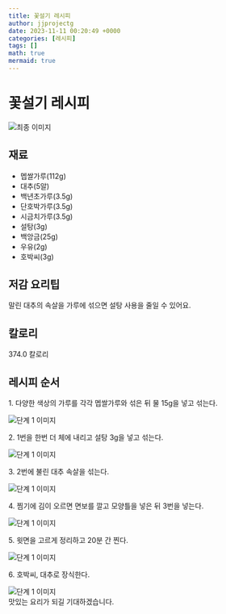 ```yaml
---
title: 꽃설기 레시피
author: jjprojectg
date: 2023-11-11 00:20:49 +0000
categories: [레시피]
tags: []
math: true
mermaid: true
---
```

<meta name="og:type" content="website"/>
<meta charset="UTF-8"/>
<div class="header">
  <h1>꽃설기 레시피</h1>
</div>

<div class="container my-4">
  <div class="row">
    <div class="col-12 col-md-6">
      <div class="recipe-image">
        <img src="http://www.foodsafetykorea.go.kr/uploadimg/cook/10_01122_2.png" class="step-image" alt="최종 이미지"/>
      </div>
    </div>
    <div class="col-12 col-md-6">
      <div class="ingredients">
        <h2>재료</h2>
        <ul class="card">
          <li> 멥쌀가루(112g) </li>
          <li>  대추(5알) </li>
          <li> 백년초가루(3.5g) </li>
          <li>  단호박가루(3.5g) </li>
          <li> 시금치가루(3.5g) </li>
          <li>  설탕(3g) </li>
          <li>  백앙금(25g) </li>
          <li> 우유(2g) </li>
          <li>  호박씨(3g) </li>
</ul>
      </div>
    </div>
    <div class="col-12 col-md-6">
      <div class="ingredients">
        <h2>저감 요리팁</h2>
        <div class="card"> 
          <p>
            말린 대추의 속살을 가루에 섞으면 설탕 사용을 줄일 수 있어요.
          </p>
        </div>
      </div>
      <div class="ingredients">
        <h2>칼로리</h2>
        <div class="card"> 
          <p>
            374.0 칼로리
          </p>
        </div>
      </div>
    </div>
  </div>

  <h2 class="my-4">레시피 순서</h2>
  <div class="card recipe-card">
    <div class="card-body recipe-step">
      <p class="card-text step-description">1. 다양한 색상의 가루를 각각 멥쌀가루와 섞은 뒤 물 15g을 넣고 섞는다.</p>
      <img src="http://www.foodsafetykorea.go.kr/uploadimg/cook/20_01122_1.JPG" alt="단계 1 이미지" class="step-image"/>
    </div>
  </div>
  <div class="card recipe-card">
    <div class="card-body recipe-step">
      <p class="card-text step-description">2. 1번을 한번 더 체에 내리고 설탕 3g을 넣고 섞는다.</p>
      <img src="http://www.foodsafetykorea.go.kr/uploadimg/cook/20_01122_2.JPG" alt="단계 1 이미지" class="step-image"/>
    </div>
  </div>
  <div class="card recipe-card">
    <div class="card-body recipe-step">
      <p class="card-text step-description">3. 2번에 불린 대추 속살을 섞는다.</p>
      <img src="http://www.foodsafetykorea.go.kr/uploadimg/cook/20_01122_3.JPG" alt="단계 1 이미지" class="step-image"/>
    </div>
  </div>
  <div class="card recipe-card">
    <div class="card-body recipe-step">
      <p class="card-text step-description">4. 찜기에 김이 오르면 면보를 깔고 모양틀을 넣은 뒤 3번을 넣는다.</p>
      <img src="http://www.foodsafetykorea.go.kr/uploadimg/cook/20_01122_4.JPG" alt="단계 1 이미지" class="step-image"/>
    </div>
  </div>
  <div class="card recipe-card">
    <div class="card-body recipe-step">
      <p class="card-text step-description">5. 윗면을 고르게 정리하고 20분 간 찐다.</p>
      <img src="http://www.foodsafetykorea.go.kr/uploadimg/cook/20_01122_5.JPG" alt="단계 1 이미지" class="step-image"/>
    </div>
  </div>
  <div class="card recipe-card">
    <div class="card-body recipe-step">
      <p class="card-text step-description">6. 호박씨, 대추로 장식한다.</p>
      <img src="http://www.foodsafetykorea.go.kr/uploadimg/cook/20_01122_6.JPG" alt="단계 1 이미지" class="step-image"/>
    </div>
  </div>

</div>
맛있는 요리가 되길 기대하겠습니다.
